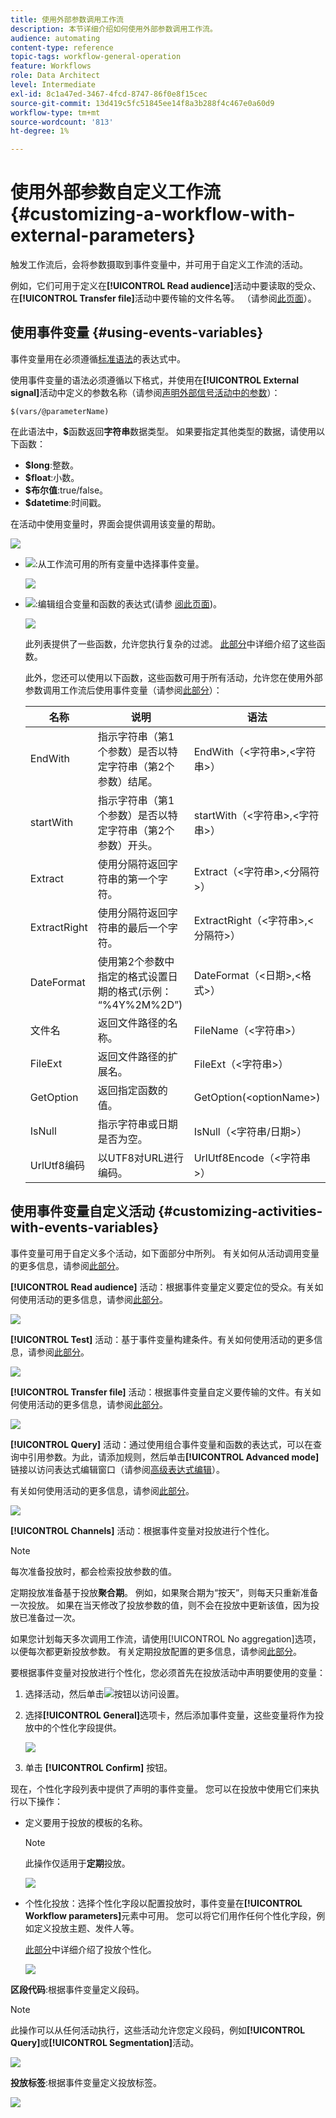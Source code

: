 ```yaml
---
title: 使用外部参数调用工作流
description: 本节详细介绍如何使用外部参数调用工作流。
audience: automating
content-type: reference
topic-tags: workflow-general-operation
feature: Workflows
role: Data Architect
level: Intermediate
exl-id: 8c1a47ed-3467-4fcd-8747-86f0e8f15cec
source-git-commit: 13d419c5fc51845ee14f8a3b288f4c467e0a60d9
workflow-type: tm+mt
source-wordcount: '813'
ht-degree: 1%

---
```


# 使用外部参数自定义工作流 {#customizing-a-workflow-with-external-parameters}

触发工作流后，会将参数摄取到事件变量中，并可用于自定义工作流的活动。

例如，它们可用于定义在&#x200B;**[!UICONTROL Read audience]**&#x200B;活动中要读取的受众、在&#x200B;**[!UICONTROL Transfer file]**&#x200B;活动中要传输的文件名等。 （请参阅[此页面](../../automating/using/customizing-workflow-external-parameters.md)）。

## 使用事件变量 {#using-events-variables}

事件变量用在必须遵循[标准语法](../../automating/using/advanced-expression-editing.md#standard-syntax)的表达式中。

使用事件变量的语法必须遵循以下格式，并使用在&#x200B;**[!UICONTROL External signal]**&#x200B;活动中定义的参数名称（请参阅[声明外部信号活动中的参数](../../automating/using/declaring-parameters-external-signal.md)）：

```
$(vars/@parameterName)
```

在此语法中，**$**&#x200B;函数返回&#x200B;**字符串**&#x200B;数据类型。 如果要指定其他类型的数据，请使用以下函数：

* **$long**:整数。
* **$float**:小数。
* **$布尔值**:true/false。
* **$datetime**:时间戳。

在活动中使用变量时，界面会提供调用该变量的帮助。

![](assets/extsignal_callparameter.png)

* ![](assets/extsignal_picker.png):从工作流可用的所有变量中选择事件变量。

   ![](assets/wkf_test_activity_variables.png)

* ![](assets/extsignal_expression_editor.png):编辑组合变量和函数的表达式(请参 [阅此页面](../../automating/using/advanced-expression-editing.md))。

   ![](assets/wkf_test_activity_variables_expression.png)

   此列表提供了一些函数，允许您执行复杂的过滤。 [此部分](../../automating/using/list-of-functions.md)中详细介绍了这些函数。

   此外，您还可以使用以下函数，这些函数可用于所有活动，允许您在使用外部参数调用工作流后使用事件变量（请参阅[此部分](../../automating/using/customizing-workflow-external-parameters.md#customizing-activities-with-events-variables)）：

   | 名称 | 说明 | 语法 |
   | ---------|----------|---------|
   | EndWith | 指示字符串（第1个参数）是否以特定字符串（第2个参数）结尾。 | EndWith（&lt;字符串>,&lt;字符串>） |
   | startWith | 指示字符串（第1个参数）是否以特定字符串（第2个参数）开头。 | startWith（&lt;字符串>,&lt;字符串>） |
   | Extract | 使用分隔符返回字符串的第一个字符。 | Extract（&lt;字符串>,&lt;分隔符>） |
   | ExtractRight | 使用分隔符返回字符串的最后一个字符。 | ExtractRight（&lt;字符串>,&lt;分隔符>） |
   | DateFormat | 使用第2个参数中指定的格式设置日期的格式(示例： “%4Y%2M%2D”) | DateFormat（&lt;日期>,&lt;格式>） |
   | 文件名 | 返回文件路径的名称。 | FileName（&lt;字符串>） |
   | FileExt | 返回文件路径的扩展名。 | FileExt（&lt;字符串>） |
   | GetOption | 返回指定函数的值。 | GetOption(&lt;optionName>) |
   | IsNull | 指示字符串或日期是否为空。 | IsNull（&lt;字符串/日期>） |
   | UrlUtf8编码 | 以UTF8对URL进行编码。 | UrlUtf8Encode（&lt;字符串>） |

## 使用事件变量自定义活动 {#customizing-activities-with-events-variables}

事件变量可用于自定义多个活动，如下面部分中所列。 有关如何从活动调用变量的更多信息，请参阅[此部分](../../automating/using/customizing-workflow-external-parameters.md#using-events-variables)。

**[!UICONTROL Read audience]** 活动：根据事件变量定义要定位的受众。有关如何使用活动的更多信息，请参阅[此部分](../../automating/using/read-audience.md)。

![](assets/extsignal_activities_audience.png)

**[!UICONTROL Test]** 活动：基于事件变量构建条件。有关如何使用活动的更多信息，请参阅[此部分](../../automating/using/test.md)。

![](assets/extsignal_activities_test.png)

**[!UICONTROL Transfer file]** 活动：根据事件变量自定义要传输的文件。有关如何使用活动的更多信息，请参阅[此部分](../../automating/using/transfer-file.md)。

![](assets/extsignal_activities_transfer.png)

**[!UICONTROL Query]** 活动：通过使用组合事件变量和函数的表达式，可以在查询中引用参数。为此，请添加规则，然后单击&#x200B;**[!UICONTROL Advanced mode]**&#x200B;链接以访问表达式编辑窗口（请参阅[高级表达式编辑](../../automating/using/advanced-expression-editing.md)）。

有关如何使用活动的更多信息，请参阅[此部分](../../automating/using/query.md)。

![](assets/extsignal_activities_query.png)

**[!UICONTROL Channels]** 活动：根据事件变量对投放进行个性化。

>[!NOTE]
>
>每次准备投放时，都会检索投放参数的值。
>
>定期投放准备基于投放&#x200B;**聚合期**。 例如，如果聚合期为“按天”，则每天只重新准备一次投放。 如果在当天修改了投放参数的值，则不会在投放中更新该值，因为投放已准备过一次。
>
>如果您计划每天多次调用工作流，请使用[!UICONTROL No aggregation]选项，以便每次都更新投放参数。 有关定期投放配置的更多信息，请参阅[此部分](/help/automating/using/email-delivery.md#configuration)。

要根据事件变量对投放进行个性化，您必须首先在投放活动中声明要使用的变量：

1. 选择活动，然后单击![](assets/dlv_activity_params-24px.png)按钮以访问设置。
1. 选择&#x200B;**[!UICONTROL General]**&#x200B;选项卡，然后添加事件变量，这些变量将作为投放中的个性化字段提供。

   ![](assets/extsignal_activities_delivery.png)

1. 单击 **[!UICONTROL Confirm]** 按钮。

现在，个性化字段列表中提供了声明的事件变量。 您可以在投放中使用它们来执行以下操作：

* 定义要用于投放的模板的名称。

   >[!NOTE]
   >
   >此操作仅适用于&#x200B;**定期**&#x200B;投放。

   ![](assets/extsignal_activities_template.png)

* 个性化投放：选择个性化字段以配置投放时，事件变量在&#x200B;**[!UICONTROL Workflow parameters]**&#x200B;元素中可用。 您可以将它们用作任何个性化字段，例如定义投放主题、发件人等。

   [此部分](../../designing/using/personalization.md)中详细介绍了投放个性化。

   ![](assets/extsignal_activities_perso.png)

**区段代码**:根据事件变量定义段码。

>[!NOTE]
>
>此操作可以从任何活动执行，这些活动允许您定义段码，例如&#x200B;**[!UICONTROL Query]**&#x200B;或&#x200B;**[!UICONTROL Segmentation]**&#x200B;活动。

![](assets/extsignal_activities_segment.png)

**投放标签**:根据事件变量定义投放标签。

![](assets/extsignal_activities_label.png)
